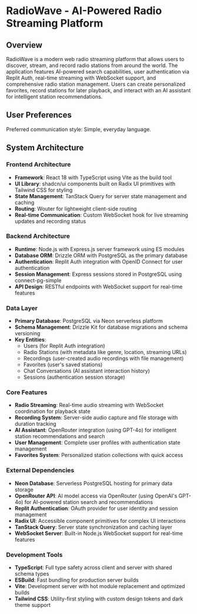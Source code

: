 # RadioWave - AI-Powered Radio Streaming Platform

## Overview

RadioWave is a modern web radio streaming platform that allows users to discover, stream, and record radio stations from around the world. The application features AI-powered search capabilities, user authentication via Replit Auth, real-time streaming with WebSocket support, and comprehensive radio station management. Users can create personalized favorites, record stations for later playback, and interact with an AI assistant for intelligent station recommendations.

## User Preferences

Preferred communication style: Simple, everyday language.

## System Architecture

### Frontend Architecture
- **Framework**: React 18 with TypeScript using Vite as the build tool
- **UI Library**: shadcn/ui components built on Radix UI primitives with Tailwind CSS for styling
- **State Management**: TanStack Query for server state management and caching
- **Routing**: Wouter for lightweight client-side routing
- **Real-time Communication**: Custom WebSocket hook for live streaming updates and recording status

### Backend Architecture
- **Runtime**: Node.js with Express.js server framework using ES modules
- **Database ORM**: Drizzle ORM with PostgreSQL as the primary database
- **Authentication**: Replit Auth integration with OpenID Connect for user authentication
- **Session Management**: Express sessions stored in PostgreSQL using connect-pg-simple
- **API Design**: RESTful endpoints with WebSocket support for real-time features

### Data Layer
- **Primary Database**: PostgreSQL via Neon serverless platform
- **Schema Management**: Drizzle Kit for database migrations and schema versioning
- **Key Entities**:
  - Users (for Replit Auth integration)
  - Radio Stations (with metadata like genre, location, streaming URLs)
  - Recordings (user-created audio recordings with file management)
  - Favorites (user's saved stations)
  - Chat Conversations (AI assistant interaction history)
  - Sessions (authentication session storage)

### Core Features
- **Radio Streaming**: Real-time audio streaming with WebSocket coordination for playback state
- **Recording System**: Server-side audio capture and file storage with duration tracking
- **AI Assistant**: OpenRouter integration (using GPT-4o) for intelligent station recommendations and search
- **User Management**: Complete user profiles with authentication state management
- **Favorites System**: Personalized station collections with quick access

### External Dependencies
- **Neon Database**: Serverless PostgreSQL hosting for primary data storage
- **OpenRouter API**: AI model access via OpenRouter (using OpenAI's GPT-4o) for AI-powered station search and recommendations
- **Replit Authentication**: OAuth provider for user identity and session management
- **Radix UI**: Accessible component primitives for complex UI interactions
- **TanStack Query**: Server state synchronization and caching layer
- **WebSocket Server**: Built-in Node.js WebSocket support for real-time features

### Development Tools
- **TypeScript**: Full type safety across client and server with shared schema types
- **ESBuild**: Fast bundling for production server builds
- **Vite**: Development server with hot module replacement and optimized builds
- **Tailwind CSS**: Utility-first styling with custom design tokens and dark theme support